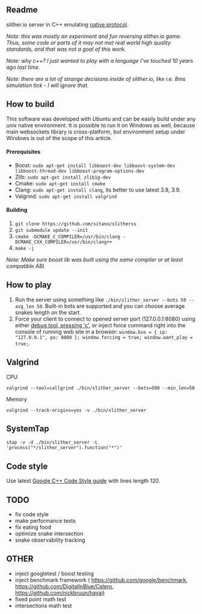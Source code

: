 Readme
------

slither.io server in C++ emulating
[native protocol](https://github.com/ClitherProject/Slither.io-Protocol).

_Note: this was mostly an experiment and fun reversing slither.io game. Thus, some
code or parts of it may not met real world high quality standards, and that
was not a goal of this work._

_Note: why c++? I just wanted to play with a language I've touched 10 years ago
last time._

_Note: there are a lot of strange decisions inside of slither.io, like i.e. 8ms
simulation tick - I will ignore that._

How to build
------------

This software was developed with _Ubuntu_ and can be easily build under any
_unix_ native environment. It is possible to run it on Windows as well, because
main websockets library is cross-platform, but environment setup under Windows
is out of the scope of this article.

#### Prerequisites

* Boost: `sudo apt-get install libboost-dev libboost-system-dev libboost-thread-dev libboost-program-options-dev`
* Zlib: `sudo apt-get install zlib1g-dev`
* Cmake: `sudo apt-get install cmake`
* Clang: `sudo apt-get install clang`, its better to use latest 3.8, 3.9.
* Valgrind: `sudo apt-get install valgrind`

#### Building

1. `git clone https://github.com/sitano/slitherss`
1. `git submodule update --init`
1. `cmake -DCMAKE_C_COMPILER=/usr/bin/clang -DCMAKE_CXX_COMPILER=/usr/bin/clang++`
1. `make -j`

_Note: Make sure boost lib was built using the same compiler or at least
compatible ABI._

How to play
-----------

1. Run the server using something like `./bin/slither_server --bots 50 --avg_len 50`.
   Built-in bots are supported and you can choose average snakes length on the start.
1. Force your client to connect to opened server port (127.0.0.1:8080) using
   either [debug tool, pressing 'c'](https://github.com/sitano/Slither.io-Protocol/blob/master/slither_debug.js),
   or inject force command right into the console of running web site in a browser:
   `window.bso = { ip: "127.0.0.1", po: 8080 }; window.forcing = true; window.want_play = true;`.

Valgrind
--------

CPU

    valgrind --tool=callgrind ./bin/slither_server --bots=500 --min_len=50

Memory

    valgrind --track-origins=yes -v ./bin/slither_server

SystemTap
---------

    stap -v -d ./bin/slither_server -L 'process("*/slither_server").function("*")'

Code style
----------

Use latest [Google C++ Code Style guide](https://google.github.io/styleguide/cppguide.html)
with lines length 120.

TODO
----

- fix code style
- make performance tests
- fix eating food
- optimize snake intersection
- snake observability tracking

OTHER
-----

- inject googletest / boost testing
- inject benchmark framework (
    https://github.com/google/benchmark,
    https://github.com/DigitalInBlue/Celero,
    https://github.com/nickbruun/hayai)
- fixed point math test
- intersections math test


